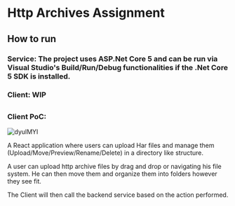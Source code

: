 # Http Archives Assignment

## How to run
### Service: The project uses ASP.Net Core 5 and can be run via Visual Studio's Build/Run/Debug functionalities if the .Net Core 5 SDK is installed.
### Client: WIP

##

### Client PoC:
![dyulMYI](https://user-images.githubusercontent.com/13387378/146781045-d2b10301-eccd-47ce-9dee-3ac07cb3f620.png)


A React application where users can upload Har files and manage them (Upload/Move/Preview/Rename/Delete) in a directory like structure.

A user can upload http archive files by drag and drop or navigating his file system. He can then move them and organize them into folders however they see fit.

The Client will then call the backend service based on the action performed.

